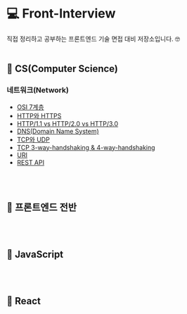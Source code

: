 # 💻 Front-Interview

직접 정리하고 공부하는 프론트엔드 기술 면접 대비 저장소입니다. 🤓
<br />
<br />

## 📕 CS(Computer Science)

### 네트워크(Network)

- [OSI 7계층](https://github.com/hayeonn2/Front-Interview/blob/main/CS/Network/OSI-7%EA%B3%84%EC%B8%B5.md)
- [HTTP와 HTTPS](https://github.com/hayeonn2/Front-Interview/blob/main/CS/Network/HTTP_HTTPS.md)
- [HTTP/1.1 vs HTTP/2.0 vs HTTP/3.0](https://github.com/hayeonn2/Front-Interview/blob/main/CS/Network/HTTP1-2-3.md)
- [DNS(Domain Name System)](https://github.com/hayeonn2/Front-Interview/blob/main/CS/Network/DNS.md)
- [TCP와 UDP](https://github.com/hayeonn2/Front-Interview/blob/main/CS/Network/TCP_UDP.md)
- [TCP 3-way-handshaking & 4-way-handshaking](https://github.com/hayeonn2/Front-Interview/blob/main/CS/Network/TCP-3-way-handshaking_4-way-handshaking.md)
- [URI](https://github.com/hayeonn2/Front-Interview/blob/main/CS/Network/uri.md)
- [REST API](https://github.com/hayeonn2/Front-Interview/blob/main/CS/Network/Rest-API.md)

<br />
<br />

## 📗 프론트엔드 전반

<br />
<br />

## 📘 JavaScript

<br />
<br />

## 📙 React

<br />
<br />
